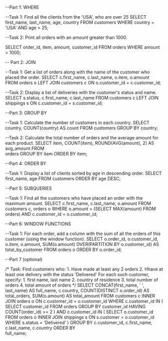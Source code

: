 --Part 1: WHERE

--Task 1: Find all the clients from the 'USA', who are over 25
SELECT 
	first_name,
    last_name,
    age,
    country
FROM 
	customers
WHERE 
	country = 'USA' AND age > 25;

--Task 2: Print all orders with an amount greater than 1000.

SELECT
    order_id,
    item,
    amount,
    customer_id
FROM
    orders
WHERE
    amount > 1000;

-- Part 2: JOIN

--Task 1: Get a list of orders along with the name of the customer who placed the order.
SELECT
    c.first_name,
    c.last_name,
    o.item,
    o.amount
FROM
    orders o
LEFT JOIN 
    customers c ON o.customer_id = c.customer_id;

--Task 2: Display a list of deliveries with the customer's status and name.
SELECT
    s.status,
    c.first_name,
    c.last_name
FROM 
    customers c
LEFT JOIN 
    shippings s ON c.customer_id = s.customer_id;

--Part 3: GROUP BY

--Task 1: Calculate the number of customers in each country.
SELECT
    country, 
    COUNT(country) AS count
FROM 
    customers
GROUP BY
    country;

--Task 2: Calculate the total number of orders and the average amount for each product.
SELECT 
    item,
    COUNT(item),
    ROUND(AVG(amount), 2) AS avg_amount
FROM   
    orders
GROUP BY 
    item
ORDER BY
    item;

--Part 4: ORDER BY

--Task 1: Display a list of clients sorted by age in descending order.
SELECT 
    first_name,
    age
FROM 
    customers
ORDER BY
    age DESC;

--Part 5: SUBQUERIES

--Task 1: Find all the customers who have placed an order with the maximum amount.
SELECT
    c.first_name,
    c.last_name,
    o.amount
FROM 
    customers c, orders o
WHERE
    o.amount = (SELECT MAX(amount) FROM orders) 
    AND c.customer_id = o.customer_id;

--Part 6: WINDOW FUNCTIONS

--Task 1: For each order, add a column with the sum of all the orders of this customer (using the window function).
SELECT 
    o.order_id,
    o.customer_id,
    o.item,
    o.amount,
    SUM(o.amount) OVER(PARTITION BY o.customer_id) AS total_by_customer
FROM 
    orders o
ORDER BY 
    o.order_id;

--Part 7 (optional)

/*
    Task: Find customers who:
    1. Have made at least any 2 orders
    2. Hhave at least one delivery with the status 'Delivered'
    For each such customer, specify: 
    1. first name, last name
    2. country of residence
    3. total number of orders
    4. total amount of orders
*/
SELECT
    CONCAT(first_name, ' ', last_name) AS full_name,
    c.country,
    COUNT(DISTINCT o.order_id) AS total_orders,
    SUM(o.amount) AS total_amount
FROM
    customers c
INNER JOIN
    orders o ON c.customer_id = o.customer_id
WHERE
    c.customer_id IN (
        SELECT 
            customer_id
        FROM 
            orders
        GROUP BY 
            customer_id
        HAVING 
            COUNT(order_id) >= 2
    )
    AND c.customer_id IN (
        SELECT 
            o.customer_id
        FROM
            orders o
        INNER JOIN
            shippings s ON s.customer = o.customer_id
        WHERE
            s.status = 'Delivered' 
    )
GROUP BY
    c.customer_id,
    c.first_name,
    c.last_name,
    c.country
ORDER BY    
    full_name;
